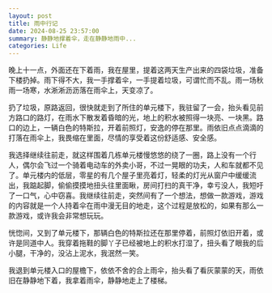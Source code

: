 ```yaml
---
layout: post
title: 雨中行记 
date: 2024-08-25 23:57:00
summary: 静静地撑着伞，走在静静地雨中...
categories: Life
---
```


晚上十一点，外面还在下着雨，我在屋里，提着这两天生产出来的四袋垃圾，准备下楼扔掉。雨下得不大，我一手撑着伞，一手提着垃圾，可谓忙而不乱。雨一场秋雨一场寒，水淅淅沥沥落在雨伞上，天变凉了。

扔了垃圾，原路返回，很快就走到了所住的单元楼下，我驻留了一会，抬头看见前方路口的路灯，在雨水下散发着昏暗的光，地上的积水被照得一块亮、一块黑。路口的边上，一辆白色的特斯拉，开着前照灯，安逸的停在那里。雨依旧点点滴滴的打落在雨伞上，我畏缩在里面，尽情的享受着这份舒适感、安全感。

我选择继续往前走，就这样围着几栋单元楼慢悠悠的绕了一圈，路上没有一个行人，偶尔会飞过一个骑着电动车的外卖小哥，不过一晃眼的功夫，人和车就都不见了。单元楼内的低层，零星的有几个屋子里亮着灯，轻柔的灯光从窗户中缓缓流出，我踮起脚，偷偷摸摸地扭头往里面瞅，房间打扫的真干净，幸亏没人，我短吁了一口气，心中窃喜。我继续往前走，突然间有了一个想法，想做一款游戏，游戏的内容就是一个人持着伞在雨中漫无目的地走，这个过程是放松的，如果有那么一款游戏，或许我会非常想玩玩。

恍惚间，又到了单元楼下，那辆白色的特斯拉还在那里停着，前照灯依旧开着，或许是同道中人。我穿着拖鞋的脚丫子已经被地上的积水打湿了，扭头看了眼我的后小腿，干净的，没沾上泥水，我泯然一笑。

我退到单元楼入口的屋檐下，依依不舍的合上雨伞，抬头看了看灰蒙蒙的天，雨依旧在静静地下着，我拿着雨伞，静静地走上了楼梯。

